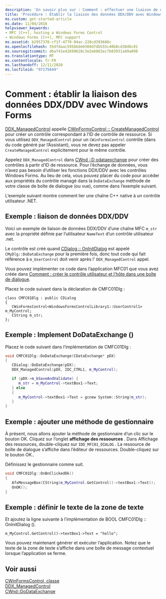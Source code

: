 ```yaml
---
description: 'En savoir plus sur : Comment : effectuer une liaison de données DDX/DDV avec Windows Forms'
title: 'Procédure : Établir la liaison des données DDX/DDV avec Windows Forms'
ms.custom: get-started-article
ms.date: 11/04/2016
helpviewer_keywords:
- MFC [C++], hosting a Windows Forms Control
- Windows Forms [C++], MFC support
ms.assetid: b2957370-cf1f-4779-94ac-228cd393686c
ms.openlocfilehash: 55dfdaac595b6de0369d7db555c40b8cd38d6c01
ms.sourcegitcommit: d6af41e42699628c3e2e6063ec7b03931a49a098
ms.translationtype: MT
ms.contentlocale: fr-FR
ms.lasthandoff: 12/11/2020
ms.locfileid: "97175649"
---
```

# <a name="how-to-do-ddxddv-data-binding-with-windows-forms"></a>Comment : établir la liaison des données DDX/DDV avec Windows Forms

[DDX_ManagedControl](../mfc/reference/standard-dialog-data-exchange-routines.md#ddx_managedcontrol) appelle [CWinFormsControl :: CreateManagedControl](../mfc/reference/cwinformscontrol-class.md#createmanagedcontrol) pour créer un contrôle correspondant à l’ID de contrôle de ressource. Si vous utilisez `DDX_ManagedControl` pour un `CWinFormsControl` contrôle (dans du code généré par l’Assistant), vous ne devez pas appeler `CreateManagedControl` explicitement pour le même contrôle.

Appelez `DDX_ManagedControl` dans [CWnd ::D odataexchange](../mfc/reference/cwnd-class.md#dodataexchange) pour créer des contrôles à partir d’ID de ressource. Pour l’échange de données, vous n’avez pas besoin d’utiliser les fonctions DDX/DDV avec les contrôles Windows Forms. Au lieu de cela, vous pouvez placer du code pour accéder aux propriétés du contrôle managé dans la `DoDataExchange` méthode de votre classe de boîte de dialogue (ou vue), comme dans l’exemple suivant.

L’exemple suivant montre comment lier une chaîne C++ native à un contrôle utilisateur .NET.

## <a name="example-ddxddv-data-binding"></a>Exemple : liaison de données DDX/DDV

Voici un exemple de liaison de données DDX/DDV d’une chaîne MFC `m_str` avec la propriété définie par l’utilisateur `NameText` d’un contrôle utilisateur .net.

Le contrôle est créé quand [CDialog :: OnInitDialog](../mfc/reference/cdialog-class.md#oninitdialog) est appelé `CMyDlg::DoDataExchange` pour la première fois, donc tout code qui fait référence à `m_UserControl` doit venir après l' `DDX_ManagedControl` appel.

Vous pouvez implémenter ce code dans l’application MFC01 que vous avez créée dans [Comment : créer le contrôle utilisateur et l’hôte dans une boîte de dialogue](../dotnet/how-to-create-the-user-control-and-host-in-a-dialog-box.md).

Placez le code suivant dans la déclaration de CMFC01Dlg :

```
class CMFC01Dlg : public CDialog
{
   CWinFormsControl<WindowsFormsControlLibrary1::UserControl1> m_MyControl;
   CString m_str;
};
```

## <a name="example-implement-dodataexchange"></a>Exemple : Implement DoDataExchange ()

Placez le code suivant dans l’implémentation de CMFC01Dlg :

```cpp
void CMFC01Dlg::DoDataExchange(CDataExchange* pDX)
{
   CDialog::DoDataExchange(pDX);
   DDX_ManagedControl(pDX, IDC_CTRL1, m_MyControl);

   if (pDX->m_bSaveAndValidate) {
      m_str = m_MyControl->textBox1->Text;
   } else
   {
      m_MyControl->textBox1->Text = gcnew System::String(m_str);
   }
}
```

## <a name="example-add-handler-method"></a>Exemple : ajouter une méthode de gestionnaire

À présent, nous allons ajouter la méthode de gestionnaire d’un clic sur le bouton OK. Cliquez sur l’onglet **affichage des ressources** . Dans Affichage des ressources, double-cliquez sur `IDD_MFC01_DIALOG` . La ressource de boîte de dialogue s’affiche dans l’éditeur de ressources. Double-cliquez sur le bouton OK..

Définissez le gestionnaire comme suit.

```cpp
void CMFC01Dlg::OnBnClickedOk()
{
   AfxMessageBox(CString(m_MyControl.GetControl()->textBox1->Text));
   OnOK();
}
```

## <a name="example-set-the-textbox-text"></a>Exemple : définir le texte de la zone de texte

Et ajoutez la ligne suivante à l’implémentation de BOOL CMFC01Dlg :: OnInitDialog ().

```
m_MyControl.GetControl()->textBox1->Text = "hello";
```

Vous pouvez maintenant générer et exécuter l’application. Notez que le texte de la zone de texte s’affiche dans une boîte de message contextuel lorsque l’application se ferme.

## <a name="see-also"></a>Voir aussi

[CWinFormsControl, classe](../mfc/reference/cwinformscontrol-class.md)<br/>
[DDX_ManagedControl](../mfc/reference/standard-dialog-data-exchange-routines.md#ddx_managedcontrol)<br/>
[CWnd::DoDataExchange](../mfc/reference/cwnd-class.md#dodataexchange)
